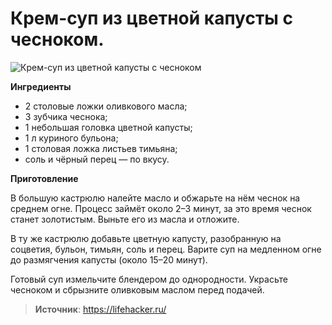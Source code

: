 # Крем-суп из цветной капусты с чесноком.

![Крем-суп из цветной капусты с чесноком]( ~/repo/sites/wiki/public/images/Kulinar/Other/chesnok_rec_002.jpg 'Крем-суп из цветной капусты с чесноком')

**Ингредиенты**

- 2 столовые ложки оливкового масла;
- 3 зубчика чеснока;
- 1 небольшая головка цветной капусты;
- 1 л куриного бульона;
- 1 столовая ложка листьев тимьяна;
- соль и чёрный перец — по вкусу.

**Приготовление**

В большую кастрюлю налейте масло и обжарьте на нём чеснок на среднем огне. Процесс займёт около 2–3 минут, за это время чеснок станет золотистым. Выньте его из масла и отложите.

В ту же кастрюлю добавьте цветную капусту, разобранную на соцветия, бульон, тимьян, соль и перец. Варите суп на медленном огне до размягчения капусты (около 15–20 минут).

Готовый суп измельчите блендером до однородности. Украсьте чесноком и сбрызните оливковым маслом перед подачей.

> **Источник**: https://lifehacker.ru/

